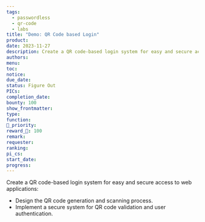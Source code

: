 ```yaml
---
tags:
  - passwordless
  - qr-code
  - labs
title: "Demo: QR Code based Login"
product: 
date: 2023-11-27
description: Create a QR code-based login system for easy and secure access to web applications.
authors: 
menu: 
toc: 
notice: 
due_date: 
status: Figure Out
PICs: 
completion_date: 
bounty: 100
show_frontmatter: 
type: 
function: 
🔺_priority: 
reward_🧊: 100
remark: 
requester: 
ranking: 
pi_cs: 
start_date: 
progress:
---
```


Create a QR code-based login system for easy and secure access to web applications:

* Design the QR code generation and scanning process.
* Implement a secure system for QR code validation and user authentication.